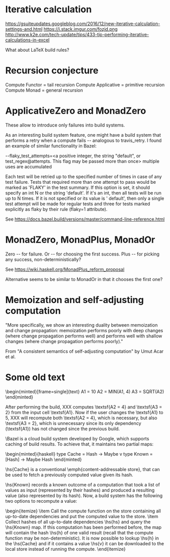 # Iterative calculation

https://gsuiteupdates.googleblog.com/2016/12/new-iterative-calculation-settings-and.html
https://i.stack.imgur.com/fozjd.png
http://www.k2e.com/tech-update/tips/433-tip-performing-iterative-calculations-in-excel

What about LaTeX build rules?

# Recursion conjecture

Compute Functor = tail recursion
Compute Applicative = primitive recursion
Compute Monad = general recursion

# ApplicativeZero and MonadZero

These allow to introduce only failures into build systems.

As an interesting build system feature, one might have a build system that
performs a retry when a compute fails -- analogous to travis_retry. I found
an example of similar functionality in Bazel:

--flaky_test_attempts=<a positive integer, the string "default", or test_regex@attempts. This flag may be passed more than once> multiple uses are accumulated

Each test will be retried up to the specified number of times in case of any test failure. Tests that required more than one attempt to pass would be marked as 'FLAKY' in the test summary. If this option is set, it should specify an int N or the string 'default'. If it's an int, then all tests will be run up to N times. If it is not specified or its value is ' default', then only a single test attempt will be made for regular tests and three for tests marked explicitly as flaky by their rule (flaky=1 attribute).

See https://docs.bazel.build/versions/master/command-line-reference.html

# MonadZero, MonadPlus, MonadOr

Zero -- for failure.
Or -- for choosing the first success.
Plus -- for picking any success, non-deterministically?

See https://wiki.haskell.org/MonadPlus_reform_proposal

Alternative seems to be similar to MonadOr in that it chooses the first one?

# Memoization and self-adjusting computation

"More specifically, we show an interesting duality between memoization and
change propagation: memoization performs poorly with deep changes (where
change propagation performs well) and performs well with shallow changes
(where change propagation performs poorly)."

From "A consistent semantics of self-adjusting computation" by Umut Acar et al.



# Some old text

\begin{minted}[frame=single]{text}
A1 = 10
A2 = MIN(A1, 4)
A3 = SQRT(A2)
\end{minted}

After performing the build, XXX computes \textsf{A2 = 4} and \textsf{A3 = 2}
from the input cell \textsf{A1}. Now if the user changes the \textsf{A1} to 5,
XXX will recompute both \textsf{A2 = 4}, which is necessary, but also
\textsf{A3 = 2}, which is unnecessary since its only dependency (\textsf{A1})
has not changed since the previous build.


\Bazel is a cloud build system developed by Google, which supports caching of
build results. To achieve that, it maintains two partial maps:

\begin{minted}{haskell}
type Cache =  Hash  -> Maybe v
type Known = [Hash] -> Maybe Hash
\end{minted}

\hs{Cache} is a conventional \emph{content-addressable store}, that can be used
to fetch a previously computed value given its hash.

\hs{Known} records a known outcome of a computation that took a list of values
as input (represented by their hashes) and produced a resulting value (also
represented by its hash). Now, a build system has the following two options to
recompute a value:

\begin{itemize}
    \item Call the compute function on the store containing all up-to-date
    dependencies and put the computed value to the store.
    \item Collect hashes of all up-to-date dependencies \hs{hs} and query the
    \hs{Known} map. If this computation has been performed before, the map will
    contain the hash \hs{h} of one valid result (recall that the compute function
    may be non-deterministic). It is now possible to lookup \hs{h} in the
    \hs{Cache} and if it contains a value \hs{v} it can be downloaded to the
    local store instead of running the compute.
\end{itemize}
